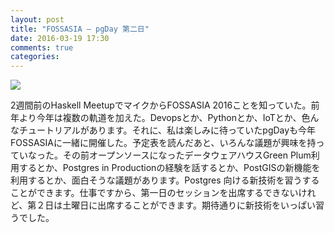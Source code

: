 ```yaml
---
layout: post
title: "FOSSASIA — pgDay 第二日"
date: 2016-03-19 17:30
comments: true
categories: 
---
```

![](https://cdn-images-1.medium.com/max/2400/1*YGZTaENxMNL5hAFsh7-Sag.jpeg)

2週間前のHaskell MeetupでマイクからFOSSASIA
2016ことを知っていた。前年より今年は複数の軌道を加えた。Devopsとか、Pythonとか、IoTとか、色んなチュートリアルがあります。それに、私は楽しみに待っていたpgDayも今年
FOSSASIAに一緒に開催した。予定表を読んだあと、いろんな議題が興味を持っていなった。その前オープンソースになったデータウェアハウスGreen
Plum利用するとか、Postgres in
Productionの経験を話するとか、PostGISの新機能を利用するとか、面白そうな議題があります。Postgres
向ける新技術を習うすることができます。仕事ですから、第一日のセッションを出席するできないけれど、第２日は土曜日に出席することができます。期待通りに新技術をいっぱい習うでした。
